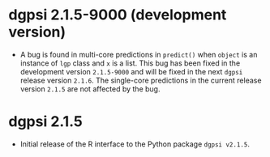 # dgpsi 2.1.5-9000 (development version)

- A bug is found in multi-core predictions in `predict()` when `object` is an instance of `lgp` class and `x` is a list. This bug has been fixed in the development version `2.1.5-9000` and will be fixed in the next `dgpsi` release version `2.1.6`. The single-core predictions in the current release version `2.1.5` are not affected by the bug.  

# dgpsi 2.1.5

- Initial release of the R interface to the Python package `dgpsi v2.1.5`.
